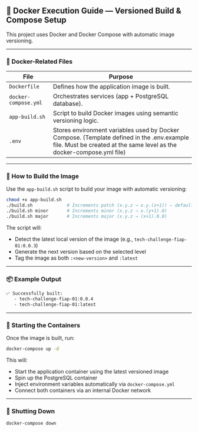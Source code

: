 ## 🐳 Docker Execution Guide — Versioned Build & Compose Setup

This project uses Docker and Docker Compose with automatic image versioning.

---

### 📁 Docker-Related Files

| File                 | Purpose                                                                                                                                                            |
|----------------------|--------------------------------------------------------------------------------------------------------------------------------------------------------------------|
| `Dockerfile`         | Defines how the application image is built.                                                                                                                        |
| `docker-compose.yml` | Orchestrates services (app + PostgreSQL database).                                                                                                                 |
| `app-build.sh`           | Script to build Docker images using semantic versioning logic.                                                                                                     |
| `.env`               | Stores environment variables used by Docker Compose. (Template defined in the .env.example file. Must be created at the same level as the docker-compose.yml file) |

---

### 🧱 How to Build the Image

Use the `app-build.sh` script to build your image with automatic versioning:

```bash
chmod +x app-build.sh
./build.sh             # Increments patch (x.y.z → x.y.(z+1)) – default
./build.sh minor       # Increments minor (x.y.z → x.(y+1).0)
./build.sh major       # Increments major (x.y.z → (x+1).0.0)
```

The script will:
- Detect the latest local version of the image (e.g., `tech-challenge-fiap-01:0.0.3`)
- Generate the next version based on the selected level
- Tag the image as both `:<new-version>` and `:latest`

---

### 📦 Example Output

```bash
✅ Successfully built:
   - tech-challenge-fiap-01:0.0.4
   - tech-challenge-fiap-01:latest
```

---

### 🚀 Starting the Containers

Once the image is built, run:

```bash
docker-compose up -d
```

This will:
- Start the application container using the latest versioned image
- Spin up the PostgreSQL container
- Inject environment variables automatically via `docker-compose.yml`
- Connect both containers via an internal Docker network

---

### 🧼 Shutting Down

```bash
docker-compose down
```
